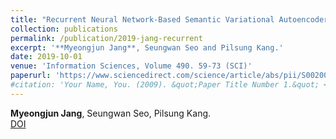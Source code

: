 ```yaml
---
title: "Recurrent Neural Network-Based Semantic Variational Autoencoder for Sequence to Sequence Learning"
collection: publications
permalink: /publication/2019-jang-recurrent
excerpt: '**Myeongjun Jang**, Seungwan Seo and Pilsung Kang.'
date: 2019-10-01
venue: 'Information Sciences, Volume 490. 59-73 (SCI)'
paperurl: 'https://www.sciencedirect.com/science/article/abs/pii/S0020025519302786?via%3Dihub'
#citation: 'Your Name, You. (2009). &quot;Paper Title Number 1.&quot; <i>Journal 1</i>. 1(1).'
---
```

**Myeongjun Jang**, Seungwan Seo, Pilsung Kang.  
[DOI](https://www.sciencedirect.com/science/article/abs/pii/S0020025519302786?via%3Dihub)
